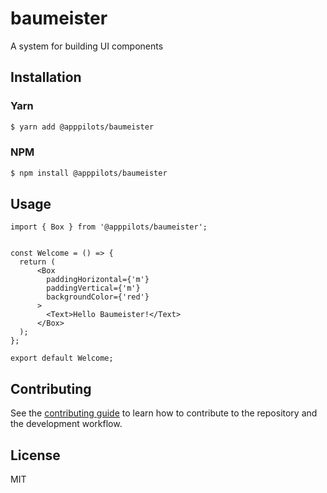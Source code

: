 # baumeister

A system for building UI components

## Installation
### Yarn
```bash
$ yarn add @apppilots/baumeister
```
### NPM
```bash
$ npm install @apppilots/baumeister
```

## Usage

```tsx
import { Box } from '@apppilots/baumeister';


const Welcome = () => {
  return (
      <Box
        paddingHorizontal={'m'}
        paddingVertical={'m'}
        backgroundColor={'red'}
      >
        <Text>Hello Baumeister!</Text>
      </Box>
  );
};

export default Welcome;

```

## Contributing

See the [contributing guide](CONTRIBUTING.md) to learn how to contribute to the repository and the development workflow.

## License

MIT
